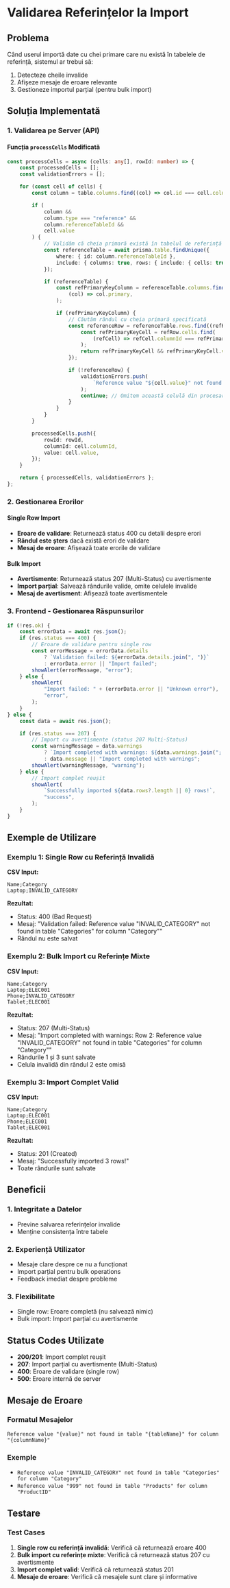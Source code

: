 <!-- @format -->

# Validarea Referințelor la Import

## Problema

Când userul importă date cu chei primare care nu există în tabelele de
referință, sistemul ar trebui să:

1. Detecteze cheile invalide
2. Afișeze mesaje de eroare relevante
3. Gestioneze importul parțial (pentru bulk import)

## Soluția Implementată

### 1. Validarea pe Server (API)

#### Funcția `processCells` Modificată

```typescript
const processCells = async (cells: any[], rowId: number) => {
	const processedCells = [];
	const validationErrors = [];

	for (const cell of cells) {
		const column = table.columns.find((col) => col.id === cell.columnId);

		if (
			column &&
			column.type === "reference" &&
			column.referenceTableId &&
			cell.value
		) {
			// Validăm că cheia primară există în tabelul de referință
			const referenceTable = await prisma.table.findUnique({
				where: { id: column.referenceTableId },
				include: { columns: true, rows: { include: { cells: true } } },
			});

			if (referenceTable) {
				const refPrimaryKeyColumn = referenceTable.columns.find(
					(col) => col.primary,
				);

				if (refPrimaryKeyColumn) {
					// Căutăm rândul cu cheia primară specificată
					const referenceRow = referenceTable.rows.find((refRow) => {
						const refPrimaryKeyCell = refRow.cells.find(
							(refCell) => refCell.columnId === refPrimaryKeyColumn.id,
						);
						return refPrimaryKeyCell && refPrimaryKeyCell.value === cell.value;
					});

					if (!referenceRow) {
						validationErrors.push(
							`Reference value "${cell.value}" not found in table "${referenceTable.name}" for column "${column.name}"`,
						);
						continue; // Omitem această celulă din procesare
					}
				}
			}
		}

		processedCells.push({
			rowId: rowId,
			columnId: cell.columnId,
			value: cell.value,
		});
	}

	return { processedCells, validationErrors };
};
```

### 2. Gestionarea Erorilor

#### Single Row Import

- **Eroare de validare**: Returnează status 400 cu detalii despre erori
- **Rândul este șters** dacă există erori de validare
- **Mesaj de eroare**: Afișează toate erorile de validare

#### Bulk Import

- **Avertismente**: Returnează status 207 (Multi-Status) cu avertismente
- **Import parțial**: Salvează rândurile valide, omite celulele invalide
- **Mesaj de avertisment**: Afișează toate avertismentele

### 3. Frontend - Gestionarea Răspunsurilor

```typescript
if (!res.ok) {
	const errorData = await res.json();
	if (res.status === 400) {
		// Eroare de validare pentru single row
		const errorMessage = errorData.details
			? `Validation failed: ${errorData.details.join(", ")}`
			: errorData.error || "Import failed";
		showAlert(errorMessage, "error");
	} else {
		showAlert(
			"Import failed: " + (errorData.error || "Unknown error"),
			"error",
		);
	}
} else {
	const data = await res.json();

	if (res.status === 207) {
		// Import cu avertismente (status 207 Multi-Status)
		const warningMessage = data.warnings
			? `Import completed with warnings: ${data.warnings.join("; ")}`
			: data.message || "Import completed with warnings";
		showAlert(warningMessage, "warning");
	} else {
		// Import complet reușit
		showAlert(
			`Successfully imported ${data.rows?.length || 0} rows!`,
			"success",
		);
	}
}
```

## Exemple de Utilizare

### Exemplu 1: Single Row cu Referință Invalidă

**CSV Input:**

```csv
Name;Category
Laptop;INVALID_CATEGORY
```

**Rezultat:**

- Status: 400 (Bad Request)
- Mesaj: "Validation failed: Reference value "INVALID_CATEGORY" not found in
  table "Categories" for column "Category""
- Rândul nu este salvat

### Exemplu 2: Bulk Import cu Referințe Mixte

**CSV Input:**

```csv
Name;Category
Laptop;ELEC001
Phone;INVALID_CATEGORY
Tablet;ELEC001
```

**Rezultat:**

- Status: 207 (Multi-Status)
- Mesaj: "Import completed with warnings: Row 2: Reference value
  "INVALID_CATEGORY" not found in table "Categories" for column "Category""
- Rândurile 1 și 3 sunt salvate
- Celula invalidă din rândul 2 este omisă

### Exemplu 3: Import Complet Valid

**CSV Input:**

```csv
Name;Category
Laptop;ELEC001
Phone;ELEC001
Tablet;ELEC001
```

**Rezultat:**

- Status: 201 (Created)
- Mesaj: "Successfully imported 3 rows!"
- Toate rândurile sunt salvate

## Beneficii

### 1. Integritate a Datelor

- Previne salvarea referințelor invalide
- Menține consistența între tabele

### 2. Experiență Utilizator

- Mesaje clare despre ce nu a funcționat
- Import parțial pentru bulk operations
- Feedback imediat despre probleme

### 3. Flexibilitate

- Single row: Eroare completă (nu salvează nimic)
- Bulk import: Import parțial cu avertismente

## Status Codes Utilizate

- **200/201**: Import complet reușit
- **207**: Import parțial cu avertismente (Multi-Status)
- **400**: Eroare de validare (single row)
- **500**: Eroare internă de server

## Mesaje de Eroare

### Formatul Mesajelor

```
Reference value "{value}" not found in table "{tableName}" for column "{columnName}"
```

### Exemple

- `Reference value "INVALID_CATEGORY" not found in table "Categories" for column "Category"`
- `Reference value "999" not found in table "Products" for column "ProductID"`

## Testare

### Test Cases

1. **Single row cu referință invalidă**: Verifică că returnează eroare 400
2. **Bulk import cu referințe mixte**: Verifică că returnează status 207 cu
   avertismente
3. **Import complet valid**: Verifică că returnează status 201
4. **Mesaje de eroare**: Verifică că mesajele sunt clare și informative
